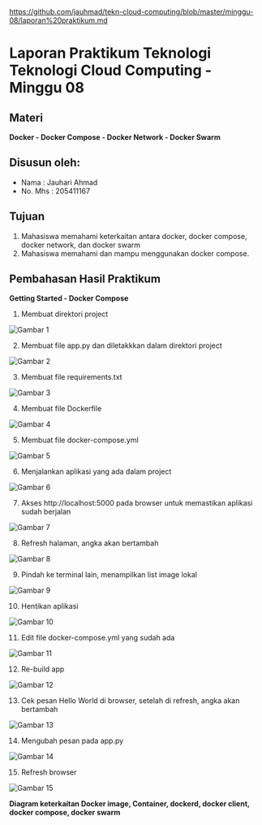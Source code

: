 
https://github.com/jauhmad/tekn-cloud-computing/blob/master/minggu-08/laporan%20praktikum.md
# Laporan Praktikum Teknologi Teknologi Cloud Computing - Minggu 08

## Materi

**Docker - Docker Compose - Docker Network - Docker Swarm**

## Disusun oleh:
* Nama : Jauhari Ahmad 
* No. Mhs : 205411167 


## Tujuan

1. Mahasiswa memahami keterkaitan antara docker, docker compose, docker network, dan docker swarm
2. Mahasiswa memahami dan mampu menggunakan docker compose.

## Pembahasan Hasil Praktikum

**Getting Started - Docker Compose**
1. Membuat direktori project

![Gambar 1](skrinsut/gambar_1.jpg)

2. Membuat file app.py dan diletakkkan dalam direktori project

![Gambar 2](skrinsut/gambar_2.jpg)

3. Membuat file requirements.txt

![Gambar 3](skrinsut/gambar_3.jpg)

4. Membuat file Dockerfile

![Gambar 4](skrinsut/gambar_4.jpg)

5. Membuat file docker-compose.yml

![Gambar 5](skrinsut/gambar_5.jpg)

6. Menjalankan aplikasi yang ada dalam project

![Gambar 6](skrinsut/gambar_6.jpg)

7. Akses http://localhost:5000 pada browser untuk memastikan aplikasi sudah berjalan

![Gambar 7](skrinsut/gambar_7.jpg)

8. Refresh halaman, angka akan bertambah

![Gambar 8](skrinsut/gambar_8.jpg)

9. Pindah ke terminal lain, menampilkan list image lokal

![Gambar 9](skrinsut/gambar_9.jpg)

10. Hentikan aplikasi

![Gambar 10](skrinsut/gambar_10.jpg)

11. Edit file docker-compose.yml yang sudah ada

![Gambar 11](skrinsut/gambar_11.jpg)

12. Re-build app

![Gambar 12](skrinsut/gambar_12.jpg)

13. Cek pesan Hello World di browser, setelah di refresh, angka akan bertambah

![Gambar 13](skrinsut/gambar_13.jpg)

14. Mengubah pesan pada app.py

![Gambar 14](skrinsut/gambar_14.jpg)

15. Refresh browser

![Gambar 15](skrinsut/gambar_15.jpg)










**Diagram keterkaitan Docker image, Container, dockerd, docker client, docker compose, docker swarm**
